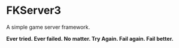 # FKServer3
A simple game server framework.

**Ever tried. Ever failed. No matter. Try Again. Fail again. Fail better.**
